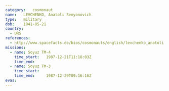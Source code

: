```yaml
---
category:	cosmonaut
name:	LEVCHENKO, Anatoli Semyonovich 
type:	military
dob:	1941-05-21
country:
  - URS
references:
  - http://www.spacefacts.de/bios/cosmonauts/english/levchenko_anatoli.htm
missions:
  - name: Soyuz TM-4
    time_start:   1987-12-21T11:18:03Z
    time_end:     
  - name: Soyuz TM-3
    time_start:   
    time_end:     1987-12-29T09:16:16Z
evas:
---
```

